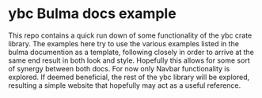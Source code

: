 # ybc Bulma docs example
This repo contains a quick run down of some functionality of the ybc crate library. The examples here try to use the various examples listed in the bulma documention as a template, following closely in order to arrive at the same end result in both look and style. Hopefully this allows for some sort of synergy between both docs. For now only Navbar functionality is explored. If deemed beneficial, the rest of the ybc library will be explored, resulting a simple website that hopefully may act as a useful reference. 